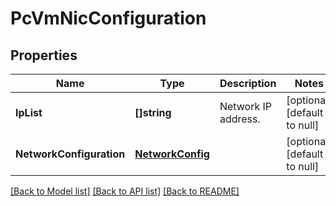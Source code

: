 # PcVmNicConfiguration

## Properties
Name | Type | Description | Notes
------------ | ------------- | ------------- | -------------
**IpList** | **[]string** | Network IP address. | [optional] [default to null]
**NetworkConfiguration** | [**NetworkConfig**](network_config.md) |  | [optional] [default to null]

[[Back to Model list]](../README.md#documentation-for-models) [[Back to API list]](../README.md#documentation-for-api-endpoints) [[Back to README]](../README.md)


